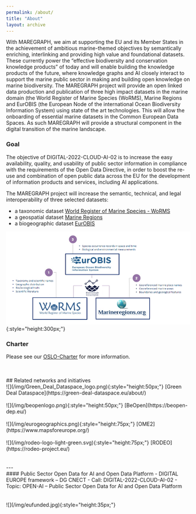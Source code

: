 ```yaml
---
permalink: /about/
title: "About"
layout: archive
---
```

With MAREGRAPH, we aim at supporting the EU and its Member States in the achievement of ambitious marine-themed objectives by semantically enriching, interlinking and providing high value and foundational datasets. These currently power the “effective biodiversity and conservation knowledge products” of today and will enable building the knowledge products of the future, where knowledge graphs and AI closely interact to support the marine public sector in making and building open knowledge on marine biodiversity. The MAREGRAPH project will provide an open linked data production and publication of three high impact datasets in the marine domain (the World Register of Marine Species (WoRMS), Marine Regions and EurOBIS (the European Node of the international Ocean Biodiversity Information System) using state of the art technologies. This will allow the onboarding of essential marine datasets in the Common European Data Spaces. As such MAREGRAPH will provide a structural component in the digital transition of the marine landscape.

### Goal
 The objective of DIGITAL-2022-CLOUD-AI-02 is to increase the easy availability, quality, and usability of public sector information in compliance with the requirements of the Open Data Directive, in order to boost the re-use and combination of open public data across the EU for the development of information products and services, including AI applications.

The MAREGRAPH project will increase the semantic, technical, and legal interoperability of three selected datasets: 

- a taxonomic dataset [World Register of Marine Species - WoRMS](https://www.marinespecies.org/)
- a geospatial dataset [Marine Regions](https://www.marineregions.org/)
- a biogeographic dataset [EurOBIS](https://www.eurobis.org/)

  


![](/img/HVDS_v1.png){:style="height:300px;"}

### Charter
Please see our [OSLO-Charter](/files/Charter_Maregraph_OSLO.pdf) for more information. 

<br />
<br />
## Related networks and initiatives  
<br />
![](/img/Green_Deal_Dataspace_logo.png){:style="height:50px;"} [Green Deal Dataspace](https://green-deal-dataspace.eu/about/) 
<br />
<br />
![](/img/beopenlogo.png){:style="height:50px;"} [BeOpen](https://beopen-dep.eu/)
<br />
<br />
![](/img/eurogeographics.png){:style="height:75px;"} [OME2](https://www.mapsforeurope.org/) 
<br />
<br />
![](/img/rodeo-logo-light-green.svg){:style="height:75px;"} [RODEO](https://rodeo-project.eu/)
<br />
<br />
<br />
---
<br />
#### Public Sector Open Data for AI and Open Data Platform
 - DIGITAL EUROPE framework – DG CNECT ​
 - Call: DIGITAL-2022-CLOUD-AI-02 ​
 - Topic: OPEN-AI – Public Sector Open Data for AI and Open Data Platform
<br />
<br />
<br />
![](/img/eufunded.jpg){:style="height:35px;"}
